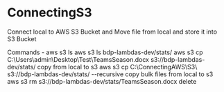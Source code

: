 # ConnectingS3
Connect local to AWS S3 Bucket and Move file from local and store it into S3 Bucket

Commands -
aws s3 ls
aws s3 ls bdp-lambdas-dev/stats/
aws s3 cp C:\Users\admin\Desktop\Test\TeamsSeason.docx  s3://bdp-lambdas-dev/stats/      copy from local to s3
aws s3 cp  C:\ConnectingAWS\S3\ s3://bdp-lambdas-dev/stats/ --recursive					 copy bulk files from local to s3
aws s3 rm s3://bdp-lambdas-dev/stats/TeamsSeason.docx                                    delete
